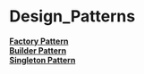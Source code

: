 # Design_Patterns
[__Factory Pattern__](FactoryPattern.md)  
[__Builder Pattern__](Builder.md)  
[__Singleton Pattern__](Singleton_Pattern.md)  
